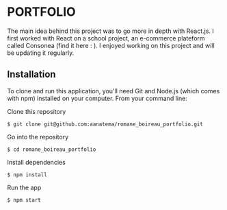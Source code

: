 # PORTFOLIO

The main idea behind this project was to go more in depth with React.js. I first worked with React on a school project, an e-commerce plateform called Consonea (find it here : ). I enjoyed working on this project and will be updating it regularly. 


## Installation

To clone and run this application, you'll need Git and Node.js (which comes with npm) installed on your computer. From your command line:

Clone this repository
```
$ git clone git@github.com:aanatema/romane_boireau_portfolio.git
```
Go into the repository
```
$ cd romane_boireau_portfolio
```
Install dependencies
```
$ npm install
```
Run the app
```
$ npm start
```
